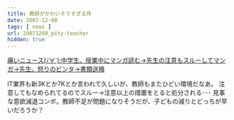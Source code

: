 ```yaml
---
title: 教師がかわいそうすぎる件
date: 2007-12-08
tags: [ news ]
url: 20071208_pity-teacher
hidden: true
---
```

<a href="http://blog.livedoor.jp/dqnplus/archives/1064786.html">痛いニュース(ﾉ∀`):中学生、授業中にマンガ読む→先生の注意もスルーしてマンガ→先生、怒りのビンタ→書類送検</a>

IT業界も新3Kとか7Kとか言われて久しいが、教師もまたひどい環境だなあ。
注意してもなめられてるのでスルー→注意以上の措置をとると処分される･･･
見事な意欲減退コンボ。教師不足が問題になりそうだが、子どもの減りとどっちが早いだろうか？

